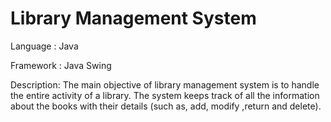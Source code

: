 # Library Management System

Language   : Java

Framework  : Java Swing

Description: The main objective of library management system is to handle the entire activity of a library. The system keeps track of all the information about the books with their details (such as, add, modify ,return and delete).
